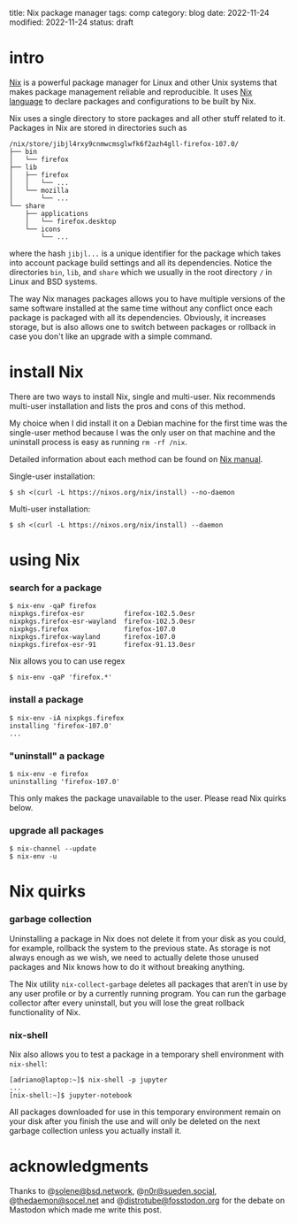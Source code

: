 title: Nix package manager
tags: comp
category: blog
date: 2022-11-24
modified: 2022-11-24
status: draft

# intro

[Nix](https://nixos.org/nix/manual) is a powerful package manager for Linux and
other Unix systems that makes package management reliable and reproducible. It
uses [Nix language](https://nixos.org/guides/nix-language.html) to declare
packages and configurations to be built by Nix.

Nix uses a single directory to store packages and all other stuff related to
it. Packages in Nix are stored in directories such as

    /nix/store/jibjl4rxy9cnmwcmsglwfk6f2azh4gll-firefox-107.0/
    ├── bin
    │   └── firefox
    ├── lib
    │   ├── firefox
    │   │   └── ...
    │   └── mozilla
    │       └── ...
    └── share
        ├── applications
        │   └── firefox.desktop
        └── icons
            └── ...

where the hash `jibjl...` is a unique identifier for the package which takes
into account package build settings and all its dependencies. Notice the
directories `bin`, `lib`, and `share` which we usually in the root directory `/`
in Linux and BSD systems.

The way Nix manages packages allows you to have multiple versions of the same
software installed at the same time without any conflict once each package is
packaged with all its dependencies. Obviously, it increases storage, but is also
allows one to switch between packages or rollback in case you don't like an
upgrade with a simple command.

# install Nix

There are two ways to install Nix, single and multi-user. Nix recommends
multi-user installation and lists the pros and cons of this method.

My choice when I did install it on a Debian machine for the first time was the
single-user method because I was the only user on that machine and the
uninstall process is easy as running `rm -rf /nix`.

Detailed information about each method can be found on [Nix
manual](https://nixos.org/manual/nix/stable/installation/installing-binary.html).

Single-user installation:

    $ sh <(curl -L https://nixos.org/nix/install) --no-daemon

Multi-user installation:

    $ sh <(curl -L https://nixos.org/nix/install) --daemon

# using Nix

### search for a package

    $ nix-env -qaP firefox
    nixpkgs.firefox-esr          firefox-102.5.0esr
    nixpkgs.firefox-esr-wayland  firefox-102.5.0esr
    nixpkgs.firefox              firefox-107.0
    nixpkgs.firefox-wayland      firefox-107.0
    nixpkgs.firefox-esr-91       firefox-91.13.0esr

Nix allows you to can use regex

    $ nix-env -qaP 'firefox.*'

### install a package

    $ nix-env -iA nixpkgs.firefox
    installing 'firefox-107.0'
    ...

### "uninstall" a package

    $ nix-env -e firefox
    uninstalling 'firefox-107.0'

This only makes the package unavailable to the user. Please read Nix
quirks below. 

### upgrade all packages

    $ nix-channel --update
    $ nix-env -u

# Nix quirks

### garbage collection

Uninstalling a package in Nix does not delete it from your disk as you
could, for example, rollback the system to the previous state. As storage is
not always enough as we wish, we need to actually delete those unused packages
and Nix knows how to do it without breaking anything.

The Nix utility `nix-collect-garbage` deletes all packages that aren’t in use
by any user profile or by a currently running program. You can run the garbage
collector after every uninstall, but you will lose the great rollback
functionality of Nix.

### nix-shell

Nix also allows you to test a package in a temporary shell environment with
`nix-shell`:

    [adriano@laptop:~]$ nix-shell -p jupyter
    ...
    [nix-shell:~]$ jupyter-notebook

All packages downloaded for use in this temporary environment remain on
your disk after you finish the use and will only be deleted on the next garbage
collection unless you actually install it.

# acknowledgments

Thanks to @solene@bsd.network, @n0r@sueden.social, @thedaemon@socel.net and
@distrotube@fosstodon.org for the debate on Mastodon which made me write this
post.
